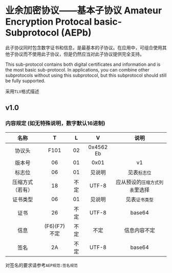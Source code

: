 # 业余加密协议——基本子协议 Amateur Encryption Protocal basic-Subprotocol (AEPb)
此子协议同时包含数字证书和信息，是最基本的子协议。在应用中，可组合使用其他子协议而不使用此子协议，但是仍然应当对此子协议提供完全支持。

This sub-protocol contains both digital certificates and information and is the most basic sub-protocol. In applications, you can combine other subprotocols without using this subprotocol, but this subprotocol should still be fully supported.

采用`TLV`格式描述

## v1.0
### 内容规定 (如无特殊说明，数字默认16进制)
| 名称 | T | L | V | 说明 |
|:-------:|:----:|:---:|:----:|:----:|
| 协议头 | F101  | 02 | 0x4562 Eb|  |
| 版本号 | 06 | 01 | 0x01 | v1 |
| 标志位 | 06 | 01 | 见说明 | 见表`标志位` |
| 压缩方式（若有） | 18 | 不定 | UTF-8 | 应从预设的`压缩方式列表`里选择 |
| 证书类型 | 06 | 01 | 见说明 | 见表`证书类型` |
| 证书 | 26 | 不定 | UTF-8 | base64 |
| 信息 | (F6)(F7)不定 | 不定 | 不定 | 信息内容不定 |
| 签名 | 2A | 不定 | UTF-8 | base64 |

对签名的要求请参考`AEP规范:签名规范`
